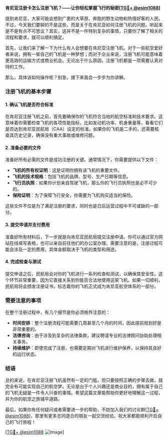 **肯尼亚注册卡怎么注册飞机？——让你轻松掌握飞行的秘密[[TG💪+ @esim1088](https://t.me/s/esim1088)]**

提到肯尼亚，大家可能会想到广袤的大草原、奔跑的野生动物和热情好客的人民。不过，今天我们要聊的不是这些，而是关于在肯尼亚如何注册飞机的问题。听起来是不是有点不可思议？其实，这并不是一件特别复杂的事情，只要你了解了相关的流程和要求，就可以顺利搞定。

首先，让我们来了解一下为什么有人会想要在肯尼亚注册飞机。对于一些航空爱好者来说，拥有一架自己的飞机是一种梦想；而对于企业来说，注册飞机可能意味着更高效的运输方式或商业机会。无论出于什么原因，注册飞机都是一项需要认真对待的工作。

那么，具体该如何操作呢？别急，接下来我会一步步为你讲解。

### 注册飞机的基本步骤

#### 1. 确认飞机是否符合标准

在肯尼亚注册飞机之前，首先要确保你的飞机符合当地的航空标准和技术要求。这意味着你需要检查飞机的各项性能指标，比如发动机功率、机身重量等，看看它们是否达到肯尼亚民航局（CAA）设定的标准。如果你的飞机是二手的，还需要核查其历史记录，确保没有重大事故或维修问题。

#### 2. 准备必要的文件

准备好所有必需的文件是成功注册的关键。通常情况下，你需要提供以下文件：

- **飞机的所有权证明**：这是证明你拥有该飞机的重要文件。
- **飞机的技术规格**：包括飞机的品牌、型号、生产日期等信息。
- **飞行员执照**：如果你计划亲自驾驶飞机，那么你的飞行员执照也是必不可少的。
- **保险证明**：为了保障飞行安全，你需要为飞机购买适当的保险。

这些文件不仅是为了满足注册的要求，同时也是日后运营过程中不可或缺的一部分。

#### 3. 提交申请并支付费用

准备好所有材料后，下一步就是向肯尼亚民航局提交注册申请。你可以通过官方网站在线填写表格，也可以亲自前往他们的办公室办理。需要注意的是，注册过程可能会涉及一定的费用，具体金额取决于飞机的类型和用途。

#### 4. 完成检查与测试

提交申请之后，民航局会对你的飞机进行一系列检查和测试，以确保其安全性。这个环节非常重要，因为它直接关系到你能否合法地使用这架飞机。如果一切顺利，民航局将会颁发注册证书，标志着你的飞机正式成为肯尼亚航空体系的一部分。

### 需要注意的事项

在整个注册过程中，有几个细节是你必须格外注意的：

- **时间安排**：整个注册流程可能需要几周甚至几个月的时间，因此提前规划好是非常重要的。
- **法律咨询**：由于涉及到复杂的法律条款，建议聘请专业的法律顾问协助处理相关事务。
- **持续维护**：即使完成了注册，也需要定期对飞机进行维护保养，以保持其良好的运行状态。

### 结语

总的来说，在肯尼亚注册飞机虽然有一定的门槛，但只要按照正确的步骤去做，就完全有可能实现自己的航空梦。无论是出于个人兴趣还是商业目的，拥有属于自己的飞机无疑是一件令人兴奋的事情。希望这篇文章能帮助你更好地理解这一过程，并为你的航空之旅铺平道路。

最后，如果你有任何疑问或者需要进一步的帮助，不妨加入我们的讨论群[[TG💪+ @esim1088](https://t.me/s/esim1088)]，那里有更多志同道合的朋友一起交流经验。祝大家都能顺利开启自己的飞行旅程！

[[TG💪+ @esim1088](https://t.me/s/esim1088) ![Image](https://i.postimg.cc/4NQfJmqS/Snipaste-2025-05-13-00-14-12.png)]